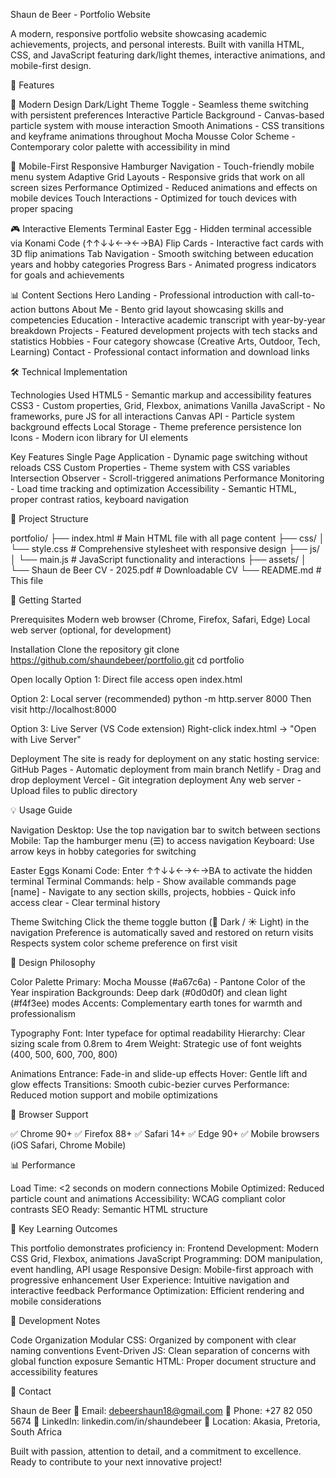 Shaun de Beer - Portfolio Website

A modern, responsive portfolio website showcasing academic achievements, projects, and personal interests. Built with vanilla HTML, CSS, and JavaScript featuring dark/light themes, interactive animations, and mobile-first design.

🌟 Features

🎨 Modern Design
Dark/Light Theme Toggle - Seamless theme switching with persistent preferences
Interactive Particle Background - Canvas-based particle system with mouse interaction
Smooth Animations - CSS transitions and keyframe animations throughout
Mocha Mousse Color Scheme - Contemporary color palette with accessibility in mind

📱 Mobile-First Responsive
Hamburger Navigation - Touch-friendly mobile menu system
Adaptive Grid Layouts - Responsive grids that work on all screen sizes
Performance Optimized - Reduced animations and effects on mobile devices
Touch Interactions - Optimized for touch devices with proper spacing

🎮 Interactive Elements
Terminal Easter Egg - Hidden terminal accessible via Konami Code (↑↑↓↓←→←→BA)
Flip Cards - Interactive fact cards with 3D flip animations
Tab Navigation - Smooth switching between education years and hobby categories
Progress Bars - Animated progress indicators for goals and achievements

📊 Content Sections
Hero Landing - Professional introduction with call-to-action buttons
About Me - Bento grid layout showcasing skills and competencies
Education - Interactive academic transcript with year-by-year breakdown
Projects - Featured development projects with tech stacks and statistics
Hobbies - Four category showcase (Creative Arts, Outdoor, Tech, Learning)
Contact - Professional contact information and download links

🛠️ Technical Implementation

Technologies Used
HTML5 - Semantic markup and accessibility features
CSS3 - Custom properties, Grid, Flexbox, animations
Vanilla JavaScript - No frameworks, pure JS for all interactions
Canvas API - Particle system background effects
Local Storage - Theme preference persistence
Ion Icons - Modern icon library for UI elements

Key Features
Single Page Application - Dynamic page switching without reloads
CSS Custom Properties - Theme system with CSS variables
Intersection Observer - Scroll-triggered animations
Performance Monitoring - Load time tracking and optimization
Accessibility - Semantic HTML, proper contrast ratios, keyboard navigation

📁 Project Structure

portfolio/
├── index.html              # Main HTML file with all page content
├── css/
│   └── style.css          # Comprehensive stylesheet with responsive design
├── js/
│   └── main.js            # JavaScript functionality and interactions
├── assets/
│   └── Shaun de Beer CV - 2025.pdf  # Downloadable CV
└── README.md              # This file

🚀 Getting Started

Prerequisites
Modern web browser (Chrome, Firefox, Safari, Edge)
Local web server (optional, for development)

Installation
Clone the repository
      git clone https://github.com/shaundebeer/portfolio.git
   cd portfolio

Open locally
Option 1: Direct file access
   open index.html

Option 2: Local server (recommended)
   python -m http.server 8000
Then visit http://localhost:8000

Option 3: Live Server (VS Code extension)
Right-click index.html -> "Open with Live Server"

Deployment
The site is ready for deployment on any static hosting service:
GitHub Pages - Automatic deployment from main branch
Netlify - Drag and drop deployment
Vercel - Git integration deployment
Any web server - Upload files to public directory

💡 Usage Guide

Navigation
Desktop: Use the top navigation bar to switch between sections
Mobile: Tap the hamburger menu (☰) to access navigation
Keyboard: Use arrow keys in hobby categories for switching

Easter Eggs
Konami Code: Enter ↑↑↓↓←→←→BA to activate the hidden terminal
Terminal Commands:
  help - Show available commands
  page [name] - Navigate to any section
  skills, projects, hobbies - Quick info access
  clear - Clear terminal history

Theme Switching
Click the theme toggle button (🌙 Dark / ☀ Light) in the navigation
Preference is automatically saved and restored on return visits
Respects system color scheme preference on first visit

🎨 Design Philosophy

Color Palette
Primary: Mocha Mousse (#a67c6a) - Pantone Color of the Year inspiration
Backgrounds: Deep dark (#0d0d0f) and clean light (#f4f3ee) modes
Accents: Complementary earth tones for warmth and professionalism

Typography
Font: Inter typeface for optimal readability
Hierarchy: Clear sizing scale from 0.8rem to 4rem
Weight: Strategic use of font weights (400, 500, 600, 700, 800)

Animations
Entrance: Fade-in and slide-up effects
Hover: Gentle lift and glow effects
Transitions: Smooth cubic-bezier curves
Performance: Reduced motion support and mobile optimizations

🔧 Browser Support

✅ Chrome 90+
✅ Firefox 88+
✅ Safari 14+
✅ Edge 90+
✅ Mobile browsers (iOS Safari, Chrome Mobile)

📊 Performance

Load Time: <2 seconds on modern connections
Mobile Optimized: Reduced particle count and animations
Accessibility: WCAG compliant color contrasts
SEO Ready: Semantic HTML structure

🎯 Key Learning Outcomes

This portfolio demonstrates proficiency in:
Frontend Development: Modern CSS Grid, Flexbox, animations
JavaScript Programming: DOM manipulation, event handling, API usage
Responsive Design: Mobile-first approach with progressive enhancement
User Experience: Intuitive navigation and interactive feedback
Performance Optimization: Efficient rendering and mobile considerations

📝 Development Notes

Code Organization
Modular CSS: Organized by component with clear naming conventions
Event-Driven JS: Clean separation of concerns with global function exposure
Semantic HTML: Proper document structure and accessibility features

🤝 Contact

Shaun de Beer
📧 Email: debeershaun18@gmail.com
📱 Phone: +27 82 050 5674
💼 LinkedIn: linkedin.com/in/shaundebeer
📍 Location: Akasia, Pretoria, South Africa

Built with passion, attention to detail, and a commitment to excellence. Ready to contribute to your next innovative project!
